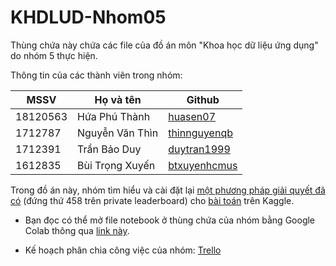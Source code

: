 # KHDLUD-Nhom05

Thùng chứa này chứa các file của đồ án môn "Khoa học dữ liệu ứng dụng" do nhóm 5 thực hiện.

Thông tin của các thành viên trong nhóm:

| MSSV     | Họ và tên          | Github    |
| -------- | ------------------ | ------- |
| 18120563 | Hứa Phú Thành      | [huasen07](https://github.com/huasen07) |
| 1712787  | Nguyễn Văn Thìn    | [thinnguyenqb](https://github.com/thinnguyenqb) |
| 1712391  | Trần Bảo Duy       | [duytran1999](https://github.com/duytran1999) |
| 1612835  | Bùi Trọng Xuyến    | [btxuyenhcmus](https://github.com/btxuyenhcmus) |

Trong đồ án này, nhóm tìm hiểu và cài đặt lại [một phương pháp giải quyết đã có]() (đứng thứ 458 trên private leaderboard) cho [bài toán](https://www.kaggle.com/c/m5-forecasting-accuracy/overview) trên Kaggle. 
- Bạn đọc có thể mở file notebook ở thùng chứa của nhóm bằng Google Colab thông qua [link này]().

- Kế hoạch phân chia công việc của nhóm: [Trello]()

